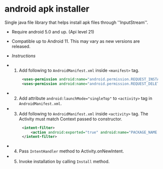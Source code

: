 # android apk installer
Single java file library that helps install apk files through ''InputStream''.

 *  Require android 5.0 and up. (Api level 21)
 *  Compatible up to Android 11. This may vary as new versions are released.
 
 *  *Instructions*
 *  1. Add following to ``AndroidManifest.xml`` inside ``<manifest>`` tag.
```xml
        <uses-permission android:name="android.permission.REQUEST_INSTALL_PACKAGES"/>
        <uses-permission android:name="android.permission.REQUEST_DELETE_PACKAGES"/>
```
 *  2. Add attribute ``android:launchMode="singleTop"`` to ``<activity>`` tag in ``AndroidManifest.xml``.
 *  3. Add following to ``AndroidManifest.xml`` inside ``<activity>`` tag. The Activity must match Context passed to constructor.
```xml
        <intent-filter>
            <action android:exported="true" android:name="PACKAGE_NAME.SESSION_API_PACKAGE_INSTALLED" />
        </intent-filter>
```
 *  4. Pass ``IntentHandler`` method to Activity.onNewIntent.
 *  5. Invoke installation by calling ``Install`` method.
